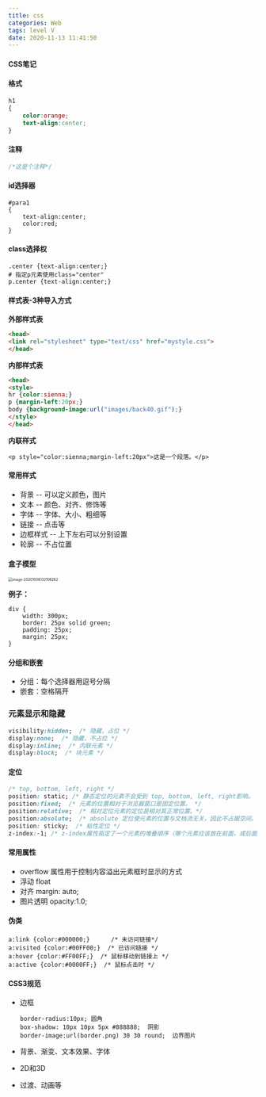```yaml
---
title: css
categories: Web
tags: level V
date: 2020-11-13 11:41:50
---
```


#### CSS笔记

#### 格式

```css
h1
{
    color:orange;
    text-align:center;
}
```

#### 注释

```css
/*这是个注释*/
```

<!-- more -->

#### id选择器

```
#para1
{
    text-align:center;
    color:red;
}
```

#### class选择权

```
.center {text-align:center;}
# 指定p元素使用class="center"
p.center {text-align:center;}
```

#### 样式表-3种导入方式

**外部样式表**

```html
<head>
<link rel="stylesheet" type="text/css" href="mystyle.css">
</head>
```

**内部样式表**

```html
<head>
<style>
hr {color:sienna;}
p {margin-left:20px;}
body {background-image:url("images/back40.gif");}
</style>
</head>
```

**内联样式**

```
<p style="color:sienna;margin-left:20px">这是一个段落。</p>
```

#### 常用样式

- 背景 -- 可以定义颜色，图片
- 文本 -- 颜色、对齐、修饰等
- 字体 -- 字体、大小、粗细等
- 链接 -- 点击等
- 边框样式 -- 上下左右可以分别设置
- 轮廓 -- 不占位置

#### 盒子模型

 <img src="/Users/zhou/Library/Application Support/typora-user-images/image-20201006132106262.png" alt="image-20201006132106262" style="zoom:50%;" />

**例子：**

```
div {
    width: 300px;
    border: 25px solid green;
    padding: 25px;
    margin: 25px;
}
```

#### 分组和嵌套

- 分组：每个选择器用逗号分隔
- 嵌套：空格隔开

### 元素显示和隐藏

```css
visibility:hidden;  /* 隐藏，占位 */
display:none;  /* 隐藏，不占位 */
display:inline;  /* 内联元素 */
display:block;  /* 块元素 */
```

#### 定位

```css
/* top, bottom, left, right */
position: static; /* 静态定位的元素不会受到 top, bottom, left, right影响。 */
position:fixed;  /* 元素的位置相对于浏览器窗口是固定位置。 */
position:relative;  /* 相对定位元素的定位是相对其正常位置。*/
position:absolute;  /* absolute 定位使元素的位置与文档流无关，因此不占据空间。*/
position: sticky;  /* 粘性定位 */
z-index:-1; /* z-index属性指定了一个元素的堆叠顺序（哪个元素应该放在前面，或后面）*/
```

#### 常用属性

- overflow 属性用于控制内容溢出元素框时显示的方式
- 浮动 float
- 对齐 margin: auto;
- 图片透明 opacity:1.0;

#### 伪类

```
a:link {color:#000000;}      /* 未访问链接*/
a:visited {color:#00FF00;}  /* 已访问链接 */
a:hover {color:#FF00FF;}  /* 鼠标移动到链接上 */
a:active {color:#0000FF;}  /* 鼠标点击时 */
```

#### CSS3规范

- 边框

  ```
  border-radius:10px; 圆角
  box-shadow: 10px 10px 5px #888888;  阴影
  border-image:url(border.png) 30 30 round;  边界图片
  ```

- 背景、渐变、文本效果、字体

- 2D和3D

- 过渡、动画等